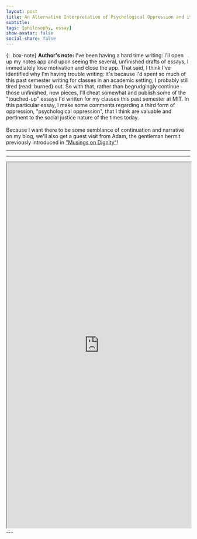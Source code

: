 ```yaml
---
layout: post
title: An Alternative Interpretation of Psychological Oppression and its Consequences
subtitle: 
tags: [philosophy, essay]
show-avatar: false
social-share: false
---
```


{: .box-note}
**Author's note:** I've been having a hard time writing: I'll open up my notes app and upon seeing the several, unfinished drafts of essays, I immediately lose motivation and close the app. That said, I think I've identified why I'm having trouble writing: it's because I'd spent so much of this past semester writing for classes in an academic setting, I probably still tired (read: burned) out. So with that, rather than begrudgingly continue those unfinished, new pieces, I'll cheat somewhat and publish some of the "touched-up" essays I'd written for my classes this past semester at MIT. In this particular essay, I make some comments regarding a third form of oppression, "psychological oppression", that I think are valuable and pertinent to the social justice nature of the times today. <br><br> Because I want there to be some semblance of continuation and narrative on my blog, we'll also get a guest visit from Adam, the gentleman hermit previously introduced in ["Musings on Dignity"](/2020-03-23-dignity)! 
<br>

---
---

<iframe src="https://drive.google.com/file/d/1_HNfKRTjm19TXANd0ooZfnkROaaKmGfH/preview" width="100%" height="1000px"></iframe>
---
